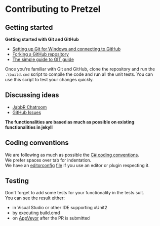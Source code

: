 # Contributing to Pretzel

## Getting started

**Getting started with Git and GitHub**

 * [Setting up Git for Windows and connecting to GitHub](http://help.github.com/win-set-up-git/)
 * [Forking a GitHub repository](http://help.github.com/fork-a-repo/)
 * [The simple guide to GIT guide](http://rogerdudler.github.com/git-guide/)

Once you're familiar with Git and GitHub, clone the repository and run the ```.\build.cmd``` script to compile the code and run all the unit tests. You can use this script to test your changes quickly.

## Discussing ideas 

* [JabbR Chatroom](http://jabbr.net/#/rooms/code52)
* [GitHub Issues](https://github.com/Code52/pretzel/issues)

**The functionalities are based as much as possible on existing functionalities in jekyll**

## Coding conventions

We are following as much as possible the [C# coding conventions](https://msdn.microsoft.com/en-us/library/ff926074.aspx).  
We prefer spaces over tab for indentation.  
We have an [editorconfig](http://EditorConfig.org) [file](./.editorconfig) if you use an editor or plugin respecting it.

## Testing

Don't forget to add some tests for your functionality in the tests suit.  
You can see the result either:
- in Visual Studio or other IDE supporting xUnit2
- by executing build.cmd
- on [AppVeyor](https://ci.appveyor.com/project/laedit/pretzel) after the PR is submitted